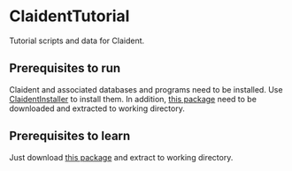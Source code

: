 # ClaidentTutorial

Tutorial scripts and data for Claident.

## Prerequisites to run

Claident and associated databases and programs need to be installed.
Use [ClaidentInstaller](https://github.com/astanabe/ClaidentInstaller) to install them.
In addition, [this package](https://github.com/astanabe/ClaidentInstaller/archive/master.zip) need to be downloaded and extracted to working directory.

## Prerequisites to learn

Just download [this package](https://github.com/astanabe/ClaidentInstaller/archive/master.zip) and extract to working directory.
